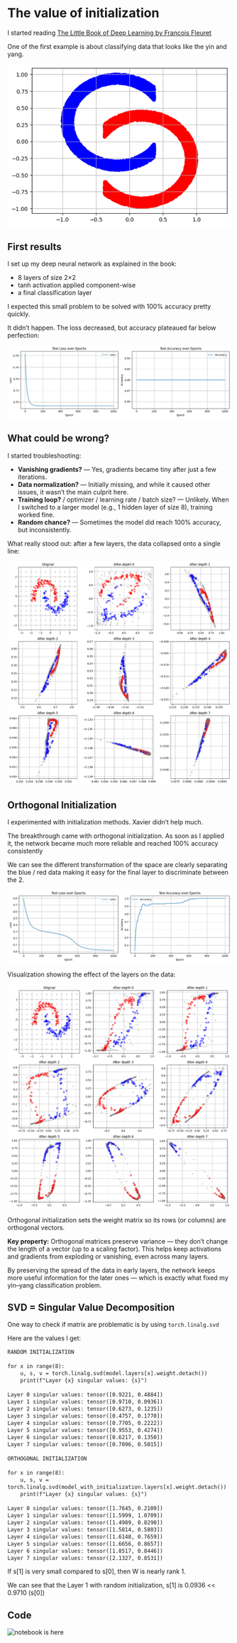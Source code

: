 # The value of initialization

I started reading [The Little Book of Deep Learning by Francois Fleuret](https://fleuret.org/francois/lbdl.html)

One of the first example is about classifying data that looks like the yin and yang.

![task](images/fleuret.png)

## First results

I set up my deep neural network as explained in the book: 
- 8 layers of size 2×2
- tanh activation applied component-wise
- a final classification layer

I expected this small problem to be solved with 100% accuracy pretty quickly.

It didn’t happen.
The loss decreased, but accuracy plateaued far below perfection:

![loss](images/loss_no_init.png)

## What could be wrong?

I started troubleshooting:

- **Vanishing gradients?** — Yes, gradients became tiny after just a few iterations.
- **Data normalization?** — Initially missing, and while it caused other issues, it wasn’t the main culprit here.
- **Training loop?** / optimizer / learning rate / batch size? — Unlikely. When I switched to a larger model (e.g., 1 hidden layer of size 8), training worked fine.
- **Random chance?** — Sometimes the model did reach 100% accuracy, but inconsistently.

What really stood out: after a few layers, the data collapsed onto a single line:

![bad learning](images/layers_output_no_init.png)

## Orthogonal Initialization

I experimented with initialization methods. Xavier didn’t help much.

The breakthrough came with orthogonal initialization. As soon as I applied it, the network became much more reliable and reached 100% accuracy consistently

We can see the different transformation of the space are clearly separating the blue / red data making it easy for the final layer to discriminate between the 2.

![good loss](images/loss_with_init.png)

Visualization showing the effect of the layers on the data:

![good learning](images/layers_output_orthogonal_init.png)

Orthogonal initialization sets the weight matrix so its rows (or columns) are orthogonal vectors.

**Key property:** Orthogonal matrices preserve variance — they don’t change the length of a vector (up to a scaling factor). This helps keep activations and gradients from exploding or vanishing, even across many layers.

By preserving the spread of the data in early layers, the network keeps more useful information for the later ones — which is exactly what fixed my yin–yang classification problem.

## SVD = Singular Value Decomposition

One way to check if matrix are problematic is by using ```torch.linalg.svd```

Here are the values I get:
```text
RANDOM INITIALIZATION

for x in range(8):
    u, s, v = torch.linalg.svd(model.layers[x].weight.detach())
    print(f"Layer {x} singular values: {s}")

Layer 0 singular values: tensor([0.9221, 0.4884])
Layer 1 singular values: tensor([0.9710, 0.0936])
Layer 2 singular values: tensor([0.6273, 0.1235])
Layer 3 singular values: tensor([0.4757, 0.1770])
Layer 4 singular values: tensor([0.7705, 0.2222])
Layer 5 singular values: tensor([0.9553, 0.4274])
Layer 6 singular values: tensor([0.6217, 0.1350])
Layer 7 singular values: tensor([0.7096, 0.5015])

ORTHOGONAL INITIALIZATION

for x in range(8):
    u, s, v = torch.linalg.svd(model_with_initialization.layers[x].weight.detach())
    print(f"Layer {x} singular values: {s}")

Layer 0 singular values: tensor([1.7645, 0.2109])
Layer 1 singular values: tensor([1.5999, 1.0709])
Layer 2 singular values: tensor([1.4989, 0.8290])
Layer 3 singular values: tensor([1.5814, 0.5803])
Layer 4 singular values: tensor([1.6148, 0.7659])
Layer 5 singular values: tensor([1.6656, 0.8657])
Layer 6 singular values: tensor([1.8517, 0.8446])
Layer 7 singular values: tensor([2.1327, 0.8531])
```

If s[1] is very small compared to s[0], then W is nearly rank 1.

We can see that the Layer 1 with random initialization, s[1] is 0.0936 << 0.9710 (s[0])

## Code

![notebook is here](https://github.com/hamonk/deep-learning/blob/main/the_value_of_initialization/the_value_of_initialization.ipynb)